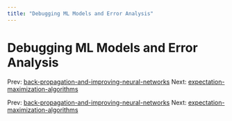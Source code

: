 ```yaml
---
title: "Debugging ML Models and Error Analysis"
---
```


# Debugging ML Models and Error Analysis

Prev: [back-propagation-and-improving-neural-networks](back-propagation-and-improving-neural-networks.md)
Next: [expectation-maximization-algorithms](expectation-maximization-algorithms.md)

Prev: [back-propagation-and-improving-neural-networks](back-propagation-and-improving-neural-networks.md)
Next: [expectation-maximization-algorithms](expectation-maximization-algorithms.md)
